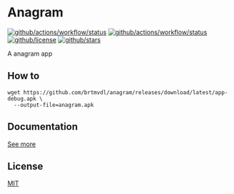 # Anagram

[![github/actions/workflow/status](https://img.shields.io/github/actions/workflow/status/brtmvdl/anagram/docker-push.yml?label=docker)](https://img.shields.io/github/actions/workflow/status/brtmvdl/anagram/docker-push.yml) [![github/actions/workflow/status](https://img.shields.io/github/actions/workflow/status/brtmvdl/anagram/docker-push.yml?label=artifacts)](https://img.shields.io/github/actions/workflow/status/brtmvdl/anagram/github-release.yml) [![github/license](https://img.shields.io/github/license/brtmvdl/anagram)](https://img.shields.io/github/license/brtmvdl/anagram) [![github/stars](https://img.shields.io/github/stars/brtmvdl/anagram?style=social)](https://img.shields.io/github/stars/brtmvdl/antify?style=social)

A anagram app

## How to

```
wget https://github.com/brtmvdl/anagram/releases/download/latest/app-debug.apk \
  --output-file=anagram.apk
```

## Documentation

[See more](./docs/how-to.md)

## License

[MIT](./LICENSE)

